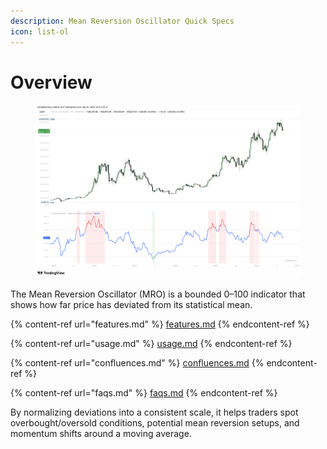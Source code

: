 ```yaml
---
description: Mean Reversion Oscillator Quick Specs
icon: list-ol
---
```


# Overview

<figure><img src="../../.gitbook/assets/docs-mean-reversion-oscillator-001.png" alt=""><figcaption></figcaption></figure>

The Mean Reversion Oscillator (MRO) is a bounded 0–100 indicator that shows how far price has deviated from its statistical mean.&#x20;

{% content-ref url="features.md" %}
[features.md](features.md)
{% endcontent-ref %}

{% content-ref url="usage.md" %}
[usage.md](usage.md)
{% endcontent-ref %}

{% content-ref url="confluences.md" %}
[confluences.md](confluences.md)
{% endcontent-ref %}

{% content-ref url="faqs.md" %}
[faqs.md](faqs.md)
{% endcontent-ref %}

By normalizing deviations into a consistent scale, it helps traders spot overbought/oversold conditions, potential mean reversion setups, and momentum shifts around a moving average.
